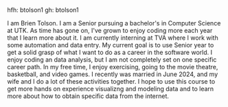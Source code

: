 hfh: btolson1
gh: btolson1


I am Brien Tolson. I am a Senior pursuing a bachelor's in Computer Science at UTK. As time has gone on, I've grown to enjoy coding more each year that I learn more about it. I am currently interning at TVA where I work with some automation and data entry. My current goal is to use Senior year to get a solid grasp of what I want to do as a career in the software world. I enjoy coding an data analysis, but I am not completely set on  one specific career path. In my free time, I enjoy exercising, going to the movie theatre, basketball, and video games. I recently was married in June 2024, and my wife and I do a lot of these activities together.  I hope to use this course to get more hands on experience visualizng and modeling data and to learn more about how to obtain specific data from the internet.
